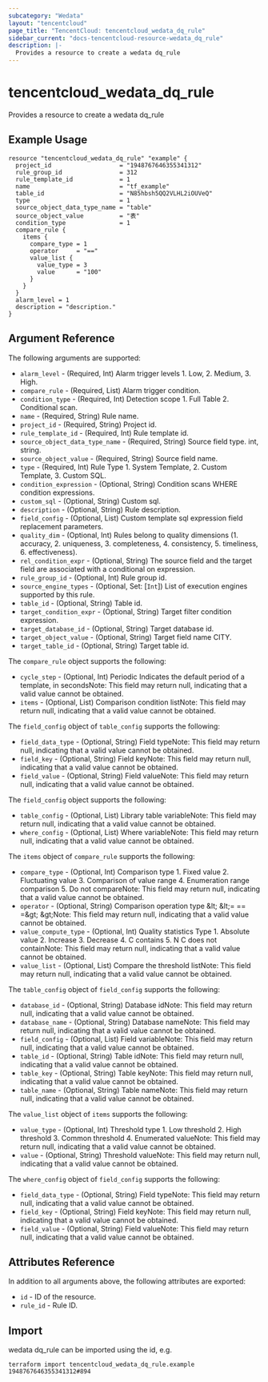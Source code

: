 ```yaml
---
subcategory: "Wedata"
layout: "tencentcloud"
page_title: "TencentCloud: tencentcloud_wedata_dq_rule"
sidebar_current: "docs-tencentcloud-resource-wedata_dq_rule"
description: |-
  Provides a resource to create a wedata dq_rule
---
```


# tencentcloud_wedata_dq_rule

Provides a resource to create a wedata dq_rule

## Example Usage

```hcl
resource "tencentcloud_wedata_dq_rule" "example" {
  project_id                   = "1948767646355341312"
  rule_group_id                = 312
  rule_template_id             = 1
  name                         = "tf_example"
  table_id                     = "N85hbsh5QQ2VLHL2iOUVeQ"
  type                         = 1
  source_object_data_type_name = "table"
  source_object_value          = "表"
  condition_type               = 1
  compare_rule {
    items {
      compare_type = 1
      operator     = "=="
      value_list {
        value_type = 3
        value      = "100"
      }
    }
  }
  alarm_level = 1
  description = "description."
}
```

## Argument Reference

The following arguments are supported:

* `alarm_level` - (Required, Int) Alarm trigger levels 1. Low, 2. Medium, 3. High.
* `compare_rule` - (Required, List) Alarm trigger condition.
* `condition_type` - (Required, Int) Detection scope 1. Full Table 2. Conditional scan.
* `name` - (Required, String) Rule name.
* `project_id` - (Required, String) Project id.
* `rule_template_id` - (Required, Int) Rule template id.
* `source_object_data_type_name` - (Required, String) Source field type. int, string.
* `source_object_value` - (Required, String) Source field name.
* `type` - (Required, Int) Rule Type 1. System Template, 2. Custom Template, 3. Custom SQL.
* `condition_expression` - (Optional, String) Condition scans WHERE condition expressions.
* `custom_sql` - (Optional, String) Custom sql.
* `description` - (Optional, String) Rule description.
* `field_config` - (Optional, List) Custom template sql expression field replacement parameters.
* `quality_dim` - (Optional, Int) Rules belong to quality dimensions (1. accuracy, 2. uniqueness, 3. completeness, 4. consistency, 5. timeliness, 6. effectiveness).
* `rel_condition_expr` - (Optional, String) The source field and the target field are associated with a conditional on expression.
* `rule_group_id` - (Optional, Int) Rule group id.
* `source_engine_types` - (Optional, Set: [`Int`]) List of execution engines supported by this rule.
* `table_id` - (Optional, String) Table id.
* `target_condition_expr` - (Optional, String) Target filter condition expression.
* `target_database_id` - (Optional, String) Target database id.
* `target_object_value` - (Optional, String) Target field name  CITY.
* `target_table_id` - (Optional, String) Target table id.

The `compare_rule` object supports the following:

* `cycle_step` - (Optional, Int) Periodic Indicates the default period of a template, in secondsNote: This field may return null, indicating that a valid value cannot be obtained.
* `items` - (Optional, List) Comparison condition listNote: This field may return null, indicating that a valid value cannot be obtained.

The `field_config` object of `table_config` supports the following:

* `field_data_type` - (Optional, String) Field typeNote: This field may return null, indicating that a valid value cannot be obtained.
* `field_key` - (Optional, String) Field keyNote: This field may return null, indicating that a valid value cannot be obtained.
* `field_value` - (Optional, String) Field valueNote: This field may return null, indicating that a valid value cannot be obtained.

The `field_config` object supports the following:

* `table_config` - (Optional, List) Library table variableNote: This field may return null, indicating that a valid value cannot be obtained.
* `where_config` - (Optional, List) Where variableNote: This field may return null, indicating that a valid value cannot be obtained.

The `items` object of `compare_rule` supports the following:

* `compare_type` - (Optional, Int) Comparison type 1. Fixed value 2. Fluctuating value 3. Comparison of value range 4. Enumeration range comparison 5. Do not compareNote: This field may return null, indicating that a valid value cannot be obtained.
* `operator` - (Optional, String) Comparison operation type &amp;lt; &amp;lt;= == =&amp;gt; &amp;gt;Note: This field may return null, indicating that a valid value cannot be obtained.
* `value_compute_type` - (Optional, Int) Quality statistics Type 1. Absolute value 2. Increase 3. Decrease 4. C contains 5. N C does not containNote: This field may return null, indicating that a valid value cannot be obtained.
* `value_list` - (Optional, List) Compare the threshold listNote: This field may return null, indicating that a valid value cannot be obtained.

The `table_config` object of `field_config` supports the following:

* `database_id` - (Optional, String) Database idNote: This field may return null, indicating that a valid value cannot be obtained.
* `database_name` - (Optional, String) Database nameNote: This field may return null, indicating that a valid value cannot be obtained.
* `field_config` - (Optional, List) Field variableNote: This field may return null, indicating that a valid value cannot be obtained.
* `table_id` - (Optional, String) Table idNote: This field may return null, indicating that a valid value cannot be obtained.
* `table_key` - (Optional, String) Table keyNote: This field may return null, indicating that a valid value cannot be obtained.
* `table_name` - (Optional, String) Table nameNote: This field may return null, indicating that a valid value cannot be obtained.

The `value_list` object of `items` supports the following:

* `value_type` - (Optional, Int) Threshold type 1. Low threshold 2. High threshold 3. Common threshold 4. Enumerated valueNote: This field may return null, indicating that a valid value cannot be obtained.
* `value` - (Optional, String) Threshold valueNote: This field may return null, indicating that a valid value cannot be obtained.

The `where_config` object of `field_config` supports the following:

* `field_data_type` - (Optional, String) Field typeNote: This field may return null, indicating that a valid value cannot be obtained.
* `field_key` - (Optional, String) Field keyNote: This field may return null, indicating that a valid value cannot be obtained.
* `field_value` - (Optional, String) Field valueNote: This field may return null, indicating that a valid value cannot be obtained.

## Attributes Reference

In addition to all arguments above, the following attributes are exported:

* `id` - ID of the resource.
* `rule_id` - Rule ID.



## Import

wedata dq_rule can be imported using the id, e.g.

```
terraform import tencentcloud_wedata_dq_rule.example 1948767646355341312#894
```

